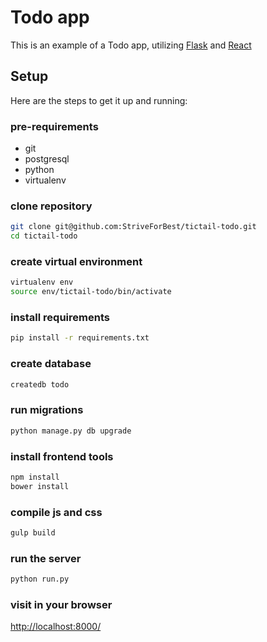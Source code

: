 # Todo app

This is an example of a Todo app, utilizing [Flask](http://flask.pocoo.org/) and [React](https://facebook.github.io/react/)

## Setup

Here are the steps to get it up and running:

### pre-requirements

* git
* postgresql
* python
* virtualenv

### clone repository

```sh
git clone git@github.com:StriveForBest/tictail-todo.git
cd tictail-todo
```

### create virtual environment

```sh
virtualenv env
source env/tictail-todo/bin/activate
```

### install requirements

```sh
pip install -r requirements.txt
```

### create database

```sh
createdb todo
```

### run migrations

```sh
python manage.py db upgrade
```

### install frontend tools

```sh
npm install
bower install
```

### compile js and css

```sh
gulp build
```

### run the server

```sh
python run.py
```

### visit in your browser

<http://localhost:8000/>
